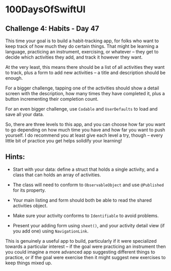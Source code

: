 # 100DaysOfSwiftUI
## Challenge 4: Habits - Day 47
This time your goal is to build a habit-tracking app, for folks who want to keep track of how much they do certain things. That might be learning a language, practicing an instrument, exercising, or whatever – they get to decide which activities they add, and track it however they want.

At the very least, this means there should be a list of all activities they want to track, plus a form to add new activities – a title and description should be enough.

For a bigger challenge, tapping one of the activities should show a detail screen with the description, how many times they have completed it, plus a button incrementing their completion count.

For an even bigger challenge, use `Codable` and `UserDefaults` to load and save all your data.

So, there are three levels to this app, and you can choose how far you want to go depending on how much time you have and how far you want to push yourself. I do recommend you at least give each level a try, though – every little bit of practice you get helps solidify your learning!

## Hints:

- Start with your data: define a struct that holds a single activity, and a class that can holds an array of activities.

- The class will need to conform to `ObservableObject` and use `@Published` for its property.

- Your main listing and form should both be able to read the shared activities object.

- Make sure your activity conforms to `Identifiable` to avoid problems.

- Present your adding form using `sheet()`, and your activity detail view (if you add one) using `NavigationLink`.

This is genuinely a useful app to build, particularly if it were specialized towards a particular interest – if the goal
were practicing an instrument then you could imagine a more advanced app suggesting different things to practice, or if the goal were exercise then it might suggest new exercises to keep things mixed up.
